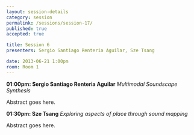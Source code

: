 ```yaml
---
layout: session-details
category: session
permalink: /sessions/session-17/
published: true
accepted: true

title: Session 6
presenters: Sergio Santiago Renteria Aguilar, Sze Tsang

date: 2013-06-21 1:00pm
room: Room 1
---
```


**01:00pm: Sergio Santiago Renteria Aguilar**
_Multimodal Soundscape Synthesis_

Abstract goes here.

**01:30pm: Sze Tsang**
_Exploring aspects of place through sound mapping_

Abstract goes here.
